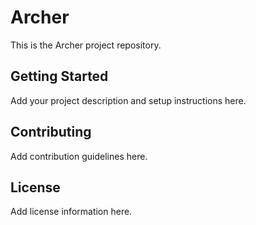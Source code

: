 # Archer

This is the Archer project repository.

## Getting Started

Add your project description and setup instructions here.

## Contributing

Add contribution guidelines here.

## License

Add license information here.
